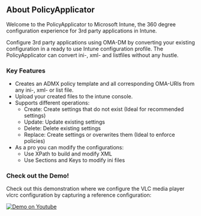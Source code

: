 ## About PolicyApplicator

Welcome to the PolicyApplicator to Microsoft Intune, the 360 degree configuration experience for 3rd party applications in Intune.

Configure 3rd party applications using OMA-DM by converting your existing configuration in a ready to use Intune configuration profile. The PolicyApplicator can convert ini-, xml- and listfiles without any hustle.

### Key Features

* Creates an ADMX policy template and all corresponding OMA-URIs from any ini-, xml- or list file.
* Upload your created files to the intune console.
* Supports different operations:
  * Create: Create settings that do not exist (Ideal for recommended settings)
  * Update: Update existing settings
  * Delete: Delete existing settings
  * Replace: Create settings or overwrites them (Ideal to enforce policies)
* As a pro you can modify the configurations:
  * Use XPath to build and modify XML
  * Use Sections and Keys to modify ini files 

### Check out the Demo!

Check out this demonstration where we configure the VLC media player vlcrc configuration by capturing a reference configuration:

[![Demo on Youtube](http://img.youtube.com/vi/M_W8YJvuZQ4/0.jpg)](http://www.youtube.com/watch?v=M_W8YJvuZQ4)
